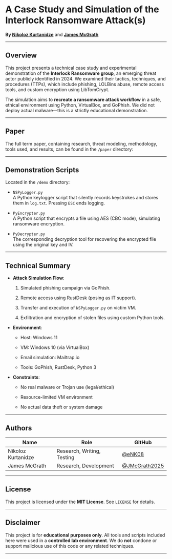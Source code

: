 # A Case Study and Simulation of the Interlock Ransomware Attack(s)

**By **[Nikoloz Kurtanidze](https://github.com/eNK08)**** and **[James McGrath](https://github.com/JMcGrath2025)**  

---

## Overview

This project presents a technical case study and experimental demonstration of the **Interlock Ransomware group**, an emerging threat actor publicly identified in 2024. We examined their tactics, techniques, and procedures (TTPs), which include phishing, LOLBins abuse, remote access tools, and custom encryption using LibTomCrypt.

The simulation aims to **recreate a ransomware attack workflow** in a safe, ethical environment using Python, VirtualBox, and GoPhish. We did not deploy actual malware—this is a strictly educational demonstration.

---

## Paper

The full term paper, containing research, threat modeling, methodology, tools used, and results, can be found in the `/paper` directory:

---

## Demonstration Scripts

Located in the `/demo` directory:

- `NSPyLogger.py`  
    A Python keylogger script that silently records keystrokes and stores them in `log.txt`. Pressing `ESC` ends logging.
    
- `PyEncrypter.py`  
    A Python script that encrypts a file using AES (CBC mode), simulating ransomware encryption.
    
- `PyDecrypter.py`  
    The corresponding decryption tool for recovering the encrypted file using the original key and IV.
    

---

## Technical Summary

- **Attack Simulation Flow**:
    
    1. Simulated phishing campaign via GoPhish.
        
    2. Remote access using RustDesk (posing as IT support).
        
    3. Transfer and execution of `NSPyLogger.py` on victim VM.
        
    4. Exfiltration and encryption of stolen files using custom Python tools.
        
- **Environment**:
    
    - Host: Windows 11
        
    - VM: Windows 10 (via VirtualBox)
        
    - Email simulation: Mailtrap.io
        
    - Tools: GoPhish, RustDesk, Python 3
        
- **Constraints**:
    
    - No real malware or Trojan use (legal/ethical)
        
    - Resource-limited VM environment
        
    - No actual data theft or system damage
        

---

## Authors

| Name               | Role                       | GitHub                                           |
| ------------------ | -------------------------- | ------------------------------------------------ |
| Nikoloz Kurtanidze | Research, Writing, Testing | [@eNK08](https://github.com/eNK08)               |
| James McGrath      | Research, Development      | [@JMcGrath2025](https://github.com/JMcGrath2025) |

---

## License

This project is licensed under the **MIT License**. See `LICENSE` for details.

---

## Disclaimer

This project is for **educational purposes only**. All tools and scripts included here were used in a **controlled lab environment**. We do **not** condone or support malicious use of this code or any related techniques.

---
